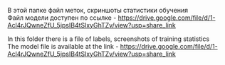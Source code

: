 В этой папке файл меток, скриншоты статистики обучения  
Файл модели доступен по ссылке - https://drive.google.com/file/d/1-Acl4rJQwneZfU_5jpsIB4tSlxyGhTZv/view?usp=share_link  
  
In this folder there is a file of labels, screenshots of training statistics  
The model file is available at the link - https://drive.google.com/file/d/1-Acl4rJQwneZfU_5jpsIB4tSlxyGhTZv/view?usp=share_link
